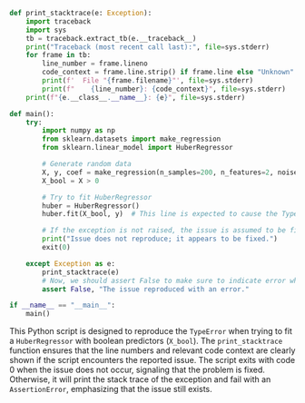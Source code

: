 ```python
def print_stacktrace(e: Exception):
    import traceback
    import sys
    tb = traceback.extract_tb(e.__traceback__)
    print("Traceback (most recent call last):", file=sys.stderr)
    for frame in tb:
        line_number = frame.lineno
        code_context = frame.line.strip() if frame.line else "Unknown"
        print(f'  File "{frame.filename}"', file=sys.stderr)
        print(f"    {line_number}: {code_context}", file=sys.stderr)
    print(f"{e.__class__.__name__}: {e}", file=sys.stderr)

def main():
    try:
        import numpy as np
        from sklearn.datasets import make_regression
        from sklearn.linear_model import HuberRegressor

        # Generate random data
        X, y, coef = make_regression(n_samples=200, n_features=2, noise=4.0, coef=True, random_state=0)
        X_bool = X > 0

        # Try to fit HuberRegressor
        huber = HuberRegressor()
        huber.fit(X_bool, y)  # This line is expected to cause the TypeError

        # If the exception is not raised, the issue is assumed to be fixed.
        print("Issue does not reproduce; it appears to be fixed.")
        exit(0)

    except Exception as e:
        print_stacktrace(e)
        # Now, we should assert False to make sure to indicate error when the exception is caught
        assert False, "The issue reproduced with an error."

if __name__ == "__main__":
    main()
```
This Python script is designed to reproduce the `TypeError` when trying to fit a `HuberRegressor` with boolean predictors (`X_bool`). The `print_stacktrace` function ensures that the line numbers and relevant code context are clearly shown if the script encounters the reported issue. The script exits with code 0 when the issue does not occur, signaling that the problem is fixed. Otherwise, it will print the stack trace of the exception and fail with an `AssertionError`, emphasizing that the issue still exists.
